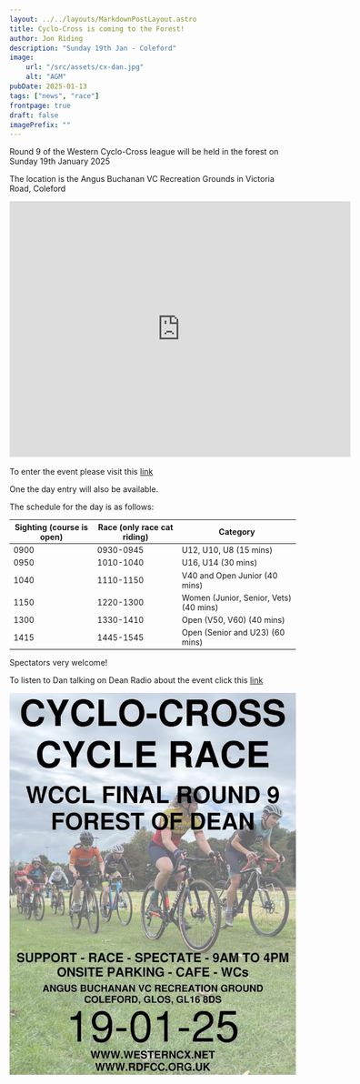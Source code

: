 ```yaml
---
layout: ../../layouts/MarkdownPostLayout.astro
title: Cyclo-Cross is coming to the Forest!
author: Jon Riding
description: "Sunday 19th Jan - Coleford"
image:
    url: "/src/assets/cx-dan.jpg"
    alt: "AGM"
pubDate: 2025-01-13
tags: ["news", "race"]
frontpage: true
draft: false
imagePrefix: ""
---
```

Round 9 of the Western Cyclo-Cross league will be held in the forest on Sunday 19th January 2025

The location is the Angus Buchanan VC Recreation Grounds in Victoria Road, Coleford

<iframe src="https://www.google.com/maps/embed?pb=!1m18!1m12!1m3!1d755.1539984802348!2d-2.6255326827634184!3d51.79308404933551!2m3!1f0!2f0!3f0!3m2!1i1024!2i768!4f13.1!3m3!1m2!1s0x4871ba27f2471539%3A0x7101db4dc270d8a7!2sAngus%20Buchanan%20VC%20Recreation%20Grounds!5e0!3m2!1sen!2suk!4v1736766941041!5m2!1sen!2suk" width="600" height="450" style="border:0;" allowfullscreen="" loading="lazy" referrerpolicy="no-referrer-when-downgrade"></iframe>

To enter the event please visit this <a href="https://www.britishcycling.org.uk/events/details/307307/Western-Cyclo-Cross-League-Round-9---Forest-of-Dean---Winter-20242025-Season" target="_blank">link</a>

One the day entry will also be available.

The schedule for the day is as follows:

<table><thead><tr><th>Sighting (course is open)</th><th>Race (only race cat riding)</th><th>Category</th></tr></thead><tbody><tr><td>0900</td><td>0930-0945</td><td>U12, U10, U8 (15 mins)</td></tr><tr><td>0950</td><td>1010-1040</td><td>U16, U14 (30 mins)</td></tr><tr><td>1040</td><td>1110-1150</td><td>V40 and Open Junior (40 mins)</td></tr><tr><td>1150</td><td>1220-1300</td><td>Women (Junior, Senior, Vets) (40 mins)</td></tr><tr><td>1300</td><td>1330-1410</td><td>Open (V50, V60) (40 mins)</td></tr><tr><td>1415</td><td>1445-1545</td><td>Open (Senior and U23) (60 mins)</td></tr></tbody></table>

Spectators very welcome!

To listen to Dan talking on Dean Radio about the event click this <a href="https://www.mixcloud.com/DeanRadio/foresters-talking-sport-6th-jan-2025/" target="_blank">link</a>

![CX Poster](../../assets/CX-Poster.jpg)
